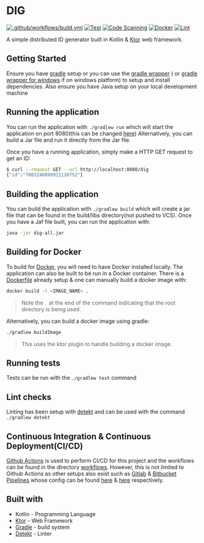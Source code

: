 # DIG

[![.github/workflows/build.yml](https://github.com/SanctumLabs/dig/actions/workflows/build.yml/badge.svg)](https://github.com/SanctumLabs/dig/actions/workflows/build.yml)
[![Test](https://github.com/SanctumLabs/dig/actions/workflows/test.yml/badge.svg)](https://github.com/SanctumLabs/dig/actions/workflows/test.yml)
[![Code Scanning](https://github.com/SanctumLabs/dig/actions/workflows/codeql.yml/badge.svg)](https://github.com/SanctumLabs/dig/actions/workflows/codeql.yml)
[![Docker](https://github.com/SanctumLabs/dig/actions/workflows/docker.yml/badge.svg)](https://github.com/SanctumLabs/dig/actions/workflows/docker.yml)
[![Lint](https://github.com/SanctumLabs/dig/actions/workflows/lint.yml/badge.svg)](https://github.com/SanctumLabs/dig/actions/workflows/lint.yml)

A simple distributed ID generator built in Kotlin & [Ktor](https://ktor.io/) web framework.

## Getting Started

Ensure you have [gradle](https://gradle.org/) setup or you can use the [gradle wrapper](./gradlew) (
or [gradle wrapper for windows](./gradlew.bat) if on windows platform) to setup and install dependencies. Also ensure
you have Java setup on your local development machine

## Running the application

You can run the application with `./gradlew run` which will start the application on port 8080(this can be
changed [here](./src/main/resources/application.conf))
Alternatively, you can build a Jar file and run it directly from the Jar file.

Once you have a running application, simply make a HTTP GET request to get an ID:

``` bash
$ curl --request GET --url http://localhost:8080/dig
{"id":"7003240899912138752"}
```

## Building the application

You can build the application with `./gradlew build` which will create a jar file that can be found in the build/libs
directory(not pushed to VCS).
Once you have a Jaf file built, you can run the application with:

``` bash
java -jar dig-all.jar
```

## Building for Docker

To build for [Docker](https://www.docker.com/), you will need to have Docker installed locally.
The application can also be built to be run in a Docker container. There is a [Dockerfile](./Dockerfile) already
setup & one can manually build a docker image with:

``` bash
docker build -t <IMAGE_NAME> .
```

> Note the `.` at the end of the command indicating that the root directory is being used.

Alternatively, you can build a docker image using gradle:

``` bash
./gradlew buildImage
```

> This uses the ktor plugin to handle building a docker image.

## Running tests

Tests can be run with the `./gradlew test` command

## Lint checks

Linting has been setup with [detekt](https://detekt.dev/) and can be used with the command `./gradlew detekt`

## Continuous Integration & Continuous Deployment(CI/CD)

[Github Actions](https://docs.github.com/en/actions) is used to perform CI/CD for this project and the workflows can be
found in the
directory [workflows](./.github/workflows). However, this is not limited to Github Actions as other setups also exist
such as
[Gitlab](https://docs.gitlab.com/ee/ci/) & [Bitbucket Pipelines](https://bitbucket.org/product/features/pipelines) whose
config can be found [here](./.gitlab-ci.yml)
& [here](./bitbucket-pipelines.yml) respectively.

## Built with

- Kotlin - Programming Language
- [Ktor](https://ktor.io/) -  Web Framework
- [Gradle](https://gradle.org/) - build system
- [Detekt](https://detekt.dev/) -  Linter
